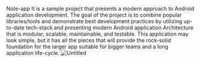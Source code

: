 Note-app 
It is a sample project that presents a modern approach to Android application development.  The goal of the project is to combine popular libraries/tools and demonstrate best development practices by utilizing up-to-date tech-stack and presenting modern Android application Architecture that is modular, scalable, maintainable, and testable. This application may look simple, but it has all the pieces that will provide the rock-solid foundation for the larger app suitable for bigger teams and a long application life-cycle.
![Untitled](https://user-images.githubusercontent.com/60019872/149788564-1409bd03-1edb-40a5-99c5-868d92c98126.png)
